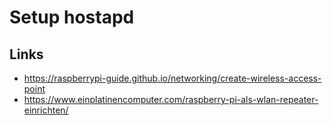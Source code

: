 # Setup hostapd

## Links

- https://raspberrypi-guide.github.io/networking/create-wireless-access-point
- https://www.einplatinencomputer.com/raspberry-pi-als-wlan-repeater-einrichten/